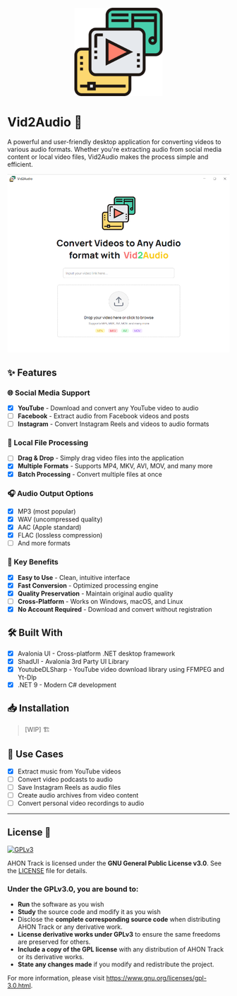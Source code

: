 <p align="center"> 
  <img src="Docs/Vid2Audio-logo.svg" Width="200px" Height="200"/>
</p>

# Vid2Audio 🌟

A powerful and user-friendly desktop application for converting videos to 
various audio formats. Whether you're extracting audio from social media content or 
local video files, Vid2Audio makes the process simple and efficient.

![main-window-demo](https://raw.githubusercontent.com/LucasErrNotFound/Vid2Audio/main/Docs/main-window-demo.png)

## ✨ Features

### 🌐 Social Media Support
- [x] **YouTube** - Download and convert any YouTube video to audio
- [ ] **Facebook** - Extract audio from Facebook videos and posts
- [ ] **Instagram** - Convert Instagram Reels and videos to audio formats

### 📁 Local File Processing
- [ ] **Drag & Drop** - Simply drag video files into the application
- [x] **Multiple Formats** - Supports MP4, MKV, AVI, MOV, and many more
- [x] **Batch Processing** - Convert multiple files at once

### 🎧 Audio Output Options
- [x] MP3 (most popular)
- [x] WAV (uncompressed quality)
- [x] AAC (Apple standard)
- [x] FLAC (lossless compression)
- [ ] And more formats

### 🚀 Key Benefits
- [x] **Easy to Use** - Clean, intuitive interface
- [x] **Fast Conversion** - Optimized processing engine
- [x] **Quality Preservation** - Maintain original audio quality
- [ ] **Cross-Platform** - Works on Windows, macOS, and Linux
- [x] **No Account Required** - Download and convert without registration

## 🛠️ Built With
- [x] Avalonia UI - Cross-platform .NET desktop framework
- [x] ShadUI - Avalonia 3rd Party UI Library
- [x] YoutubeDLSharp - YouTube video download library using FFMPEG and Yt-Dlp
- [x] .NET 9 - Modern C# development

## 📥 Installation
> [WIP] :building_construction:

## 🎯 Use Cases
- [x] Extract music from YouTube videos
- [ ] Convert video podcasts to audio
- [ ] Save Instagram Reels as audio files
- [ ] Create audio archives from video content
- [ ] Convert personal video recordings to audio

---
## License :page_with_curl:
[<img src="https://www.gnu.org/graphics/gplv3-127x51.png" alt="GPLv3" >](http://www.gnu.org/licenses/gpl-3.0.html)

AHON Track is licensed under the **GNU General Public License v3.0**. See the [LICENSE](https://github.com/LucasErrNotFound/AHON-TRACK/blob/main/LICENSE)
file for details.

### Under the **GPLv3.0**, you are bound to:
- **Run** the software as you wish
- **Study** the source code and modify it as you wish
- Disclose the **complete corresponding source code** when distributing AHON Track or any derivative work.
- **License derivative works under GPLv3** to ensure the same freedoms are preserved for others.
- **Include a copy of the GPL license** with any distribution of AHON Track or its derivative works.
- **State any changes made** if you modify and redistribute the project.

For more information, please visit https://www.gnu.org/licenses/gpl-3.0.html.
